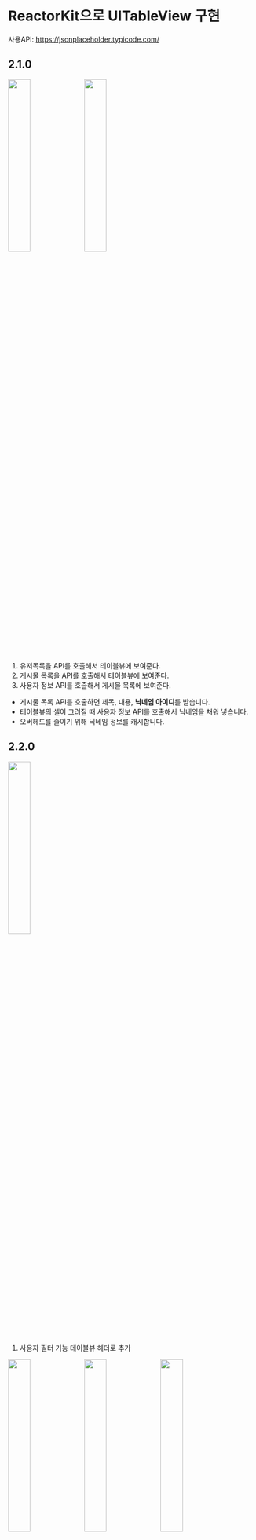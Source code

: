 # ReactorKit으로 UITableView 구현

사용API: https://jsonplaceholder.typicode.com/

## 2.1.0

<img src = "https://user-images.githubusercontent.com/50232474/130636687-ef4d720c-68d6-40c1-8d7c-77cfca4a2ee9.png" width = "30%" height = "30%"> <img src = "https://user-images.githubusercontent.com/50232474/130636701-42563cf2-08d9-4fb6-a73a-838a9f3b6900.png" width = "30%" height = "30%">

1. 유저목록을 API를 호출해서 테이블뷰에 보여준다.
2. 게시물 목록을 API를 호출해서 테이블뷰에 보여준다.
3. 사용자 정보 API를 호출해서 게시물 목록에 보여준다.

- 게시물 목록 API를 호출하면 제목, 내용, **닉네임 아이디**를 받습니다.
- 테이블뷰의 셀이 그려질 때 사용자 정보 API를 호출해서 닉네임을 채워 넣습니다.
- 오버헤드를 줄이기 위해 닉네임 정보를 캐시합니다.

## 2.2.0

<img src = "https://user-images.githubusercontent.com/50232474/130998664-6733e64e-0a62-487a-b3e8-b247d32abae8.png" width = "30%" height = "30%">

1. 사용자 필터 기능 테이블뷰 헤더로 추가

<img src = "https://user-images.githubusercontent.com/50232474/130998698-4a0a66d5-aea9-4030-aa0f-5347923ffb78.png" width = "30%" height = "30%"> <img src = "https://user-images.githubusercontent.com/50232474/130998888-f92e99fe-fded-42c0-ae6e-d0fea475d305.png" width = "30%" height = "30%"> <img src = "https://user-images.githubusercontent.com/50232474/130998897-e0dd3207-a96f-436d-82b3-1822799bb53d.png" width = "30%" height = "30%">

2. 문자열 길이에 따라 유효성 체크

---

## 버전2 회고

1. UITableView + RxSwift

### 1. UITableView
RxCocoa가 모든 걸 지원하지는 않았다.

정리하면 RxDatasource를 쓰면 되는 것과 뭘해도 안되는 것이 있다.

RxDatasource 쓰면 되는 것
1. 제목만 있는 기본 테이블 헤더뷰
2. 여러 개의 섹션
3. 여러 개의 셀 타입

뭘해도 안되는 것
1. 커스텀 테이블 헤더뷰

---

tips
- 테이블뷰 헤더뷰의 배경색을 바꿀 때 **contentView의 배경색**을 바꿔야 한다!
- reactor.action.onNext로 rx 바인딩 없이 이벤트를 전달할 수 있다.

---

다음 써볼 것
- RxDatasource
- ReactorKit transform, global state

